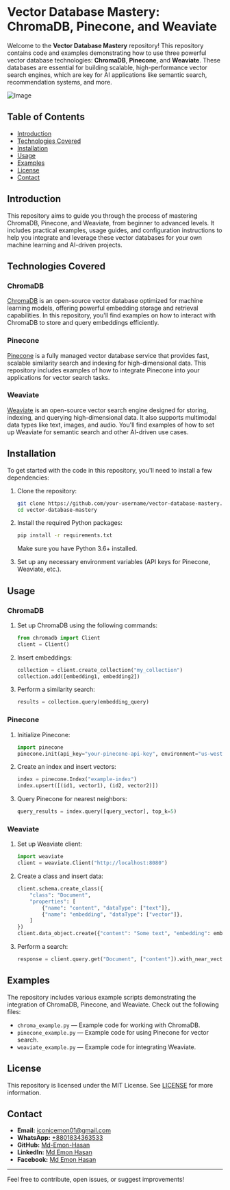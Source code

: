 # Vector Database Mastery: ChromaDB, Pinecone, and Weaviate

Welcome to the **Vector Database Mastery** repository! This repository contains code and examples demonstrating how to use three powerful vector database technologies: **ChromaDB**, **Pinecone**, and **Weaviate**. These databases are essential for building scalable, high-performance vector search engines, which are key for AI applications like semantic search, recommendation systems, and more.

![Image](https://github.com/user-attachments/assets/b6f2c381-1bdd-46b9-ae3e-16797b747e28)

## Table of Contents
- [Introduction](#introduction)
- [Technologies Covered](#technologies-covered)
- [Installation](#installation)
- [Usage](#usage)
- [Examples](#examples)
- [License](#license)
- [Contact](#contact)

## Introduction

This repository aims to guide you through the process of mastering ChromaDB, Pinecone, and Weaviate, from beginner to advanced levels. It includes practical examples, usage guides, and configuration instructions to help you integrate and leverage these vector databases for your own machine learning and AI-driven projects.

## Technologies Covered

### ChromaDB
[ChromaDB](https://www.trychroma.com/) is an open-source vector database optimized for machine learning models, offering powerful embedding storage and retrieval capabilities. In this repository, you'll find examples on how to interact with ChromaDB to store and query embeddings efficiently.

### Pinecone
[Pinecone](https://www.pinecone.io/) is a fully managed vector database service that provides fast, scalable similarity search and indexing for high-dimensional data. This repository includes examples of how to integrate Pinecone into your applications for vector search tasks.

### Weaviate
[Weaviate](https://weaviate.io/) is an open-source vector search engine designed for storing, indexing, and querying high-dimensional data. It also supports multimodal data types like text, images, and audio. You'll find examples of how to set up Weaviate for semantic search and other AI-driven use cases.

## Installation

To get started with the code in this repository, you'll need to install a few dependencies:

1. Clone the repository:
   ```bash
   git clone https://github.com/your-username/vector-database-mastery.git
   cd vector-database-mastery
   ```

2. Install the required Python packages:
   ```bash
   pip install -r requirements.txt
   ```

   Make sure you have Python 3.6+ installed.

3. Set up any necessary environment variables (API keys for Pinecone, Weaviate, etc.).

## Usage

### ChromaDB
1. Set up ChromaDB using the following commands:
   ```python
   from chromadb import Client
   client = Client()
   ```

2. Insert embeddings:
   ```python
   collection = client.create_collection("my_collection")
   collection.add([embedding1, embedding2])
   ```

3. Perform a similarity search:
   ```python
   results = collection.query(embedding_query)
   ```

### Pinecone
1. Initialize Pinecone:
   ```python
   import pinecone
   pinecone.init(api_key="your-pinecone-api-key", environment="us-west1-gcp")
   ```

2. Create an index and insert vectors:
   ```python
   index = pinecone.Index("example-index")
   index.upsert([(id1, vector1), (id2, vector2)])
   ```

3. Query Pinecone for nearest neighbors:
   ```python
   query_results = index.query([query_vector], top_k=5)
   ```

### Weaviate
1. Set up Weaviate client:
   ```python
   import weaviate
   client = weaviate.Client("http://localhost:8080")
   ```

2. Create a class and insert data:
   ```python
   client.schema.create_class({
       "class": "Document",
       "properties": [
           {"name": "content", "dataType": ["text"]},
           {"name": "embedding", "dataType": ["vector"]},
       ]
   })
   client.data_object.create({"content": "Some text", "embedding": embedding_data}, class_name="Document")
   ```

3. Perform a search:
   ```python
   response = client.query.get("Document", ["content"]).with_near_vector({"vector": query_vector}).do()
   ```

## Examples

The repository includes various example scripts demonstrating the integration of ChromaDB, Pinecone, and Weaviate. Check out the following files:
- `chroma_example.py` — Example code for working with ChromaDB.
- `pinecone_example.py` — Example code for using Pinecone for vector search.
- `weaviate_example.py` — Example code for integrating Weaviate.

## License

This repository is licensed under the MIT License. See [LICENSE](LICENSE) for more information.


## Contact

- **Email:** [iconicemon01@gmail.com](mailto:iconicemon01@gmail.com)
- **WhatsApp:** [+8801834363533](https://wa.me/8801834363533)
- **GitHub:** [Md-Emon-Hasan](https://github.com/Md-Emon-Hasan)
- **LinkedIn:** [Md Emon Hasan](https://www.linkedin.com/in/md-emon-hasan)
- **Facebook:** [Md Emon Hasan](https://www.facebook.com/mdemon.hasan2001/)

---

Feel free to contribute, open issues, or suggest improvements!
